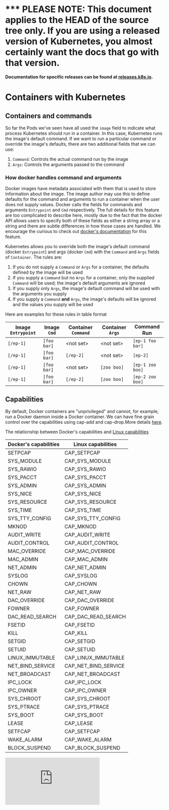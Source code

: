 <!-- BEGIN MUNGE: UNVERSIONED_WARNING -->

<!-- BEGIN STRIP_FOR_RELEASE -->

<h1>*** PLEASE NOTE: This document applies to the HEAD of the source
tree only. If you are using a released version of Kubernetes, you almost
certainly want the docs that go with that version.</h1>

<strong>Documentation for specific releases can be found at
[releases.k8s.io](http://releases.k8s.io).</strong>

<!-- END STRIP_FOR_RELEASE -->

<!-- END MUNGE: UNVERSIONED_WARNING -->
# Containers with Kubernetes

## Containers and commands

So far the Pods we've seen have all used the `image` field to indicate what process Kubernetes
should run in a container.  In this case, Kubernetes runs the image's default command.  If we want
to run a particular command or override the image's defaults, there are two additional fields that
we can use:

1.  `Command`: Controls the actual command run by the image
2.  `Args`: Controls the arguments passed to the command

### How docker handles command and arguments

Docker images have metadata associated with them that is used to store information about the image.
The image author may use this to define defaults for the command and arguments to run a container
when the user does not supply values.  Docker calls the fields for commands and arguments
`Entrypoint` and `Cmd` respectively.  The full details for this feature are too complicated to 
describe here, mostly due to the fact that the docker API allows users to specify both of these
fields as either a string array or a string and there are subtle differences in how those cases are
handled.  We encourage the curious to check out [docker's documentation]() for this feature.

Kubernetes allows you to override both the image's default command (docker `Entrypoint`) and args
(docker `Cmd`) with the `Command` and `Args` fields of `Container`.  The rules are:

1.  If you do not supply a `Command` or `Args` for a container, the defaults defined by the image
    will be used
2.  If you supply a `Command` but no `Args` for a container, only the supplied `Command` will be
    used; the image's default arguments are ignored
3.  If you supply only `Args`, the image's default command will be used with the arguments you
    supply
4.  If you supply a `Command` **and** `Args`, the image's defaults will be ignored and the values
    you supply will be used

Here are examples for these rules in table format

| Image `Entrypoint` |    Image `Cmd`   | Container `Command` |  Container `Args`  |    Command Run   |
|--------------------|------------------|---------------------|--------------------|------------------|
|     `[/ep-1]`      |   `[foo bar]`    |   &lt;not set&gt;   |   &lt;not set&gt;  | `[ep-1 foo bar]` | 
|     `[/ep-1]`      |   `[foo bar]`    |      `[/ep-2]`      |   &lt;not set&gt;  |     `[ep-2]`     | 
|     `[/ep-1]`      |   `[foo bar]`    |   &lt;not set&gt;   |     `[zoo boo]`    | `[ep-1 zoo boo]` | 
|     `[/ep-1]`      |   `[foo bar]`    |      `[/ep-2]`      |     `[zoo boo]`    | `[ep-2 zoo boo]` | 


## Capabilities

By default, Docker containers are "unprivileged" and cannot, for example, run a Docker daemon inside a Docker container. We can have fine grain control over the capabilities using cap-add and cap-drop.More details [here](https://docs.docker.com/reference/run/#runtime-privilege-linux-capabilities-and-lxc-configuration).

The relationship between Docker's capabilities and [Linux capabilities](http://man7.org/linux/man-pages/man7/capabilities.7.html)

| Docker's capabilities | Linux capabilities |
| ---- | ---- |
| SETPCAP |  CAP_SETPCAP |
| SYS_MODULE |  CAP_SYS_MODULE |
| SYS_RAWIO |  CAP_SYS_RAWIO |
| SYS_PACCT |  CAP_SYS_PACCT |
| SYS_ADMIN |  CAP_SYS_ADMIN |
| SYS_NICE |  CAP_SYS_NICE |
| SYS_RESOURCE |  CAP_SYS_RESOURCE |
| SYS_TIME |  CAP_SYS_TIME |
| SYS_TTY_CONFIG |  CAP_SYS_TTY_CONFIG |
| MKNOD |  CAP_MKNOD |
| AUDIT_WRITE |  CAP_AUDIT_WRITE |
| AUDIT_CONTROL |  CAP_AUDIT_CONTROL |
| MAC_OVERRIDE |  CAP_MAC_OVERRIDE |
| MAC_ADMIN |  CAP_MAC_ADMIN |
| NET_ADMIN |  CAP_NET_ADMIN |
| SYSLOG |  CAP_SYSLOG |
| CHOWN |  CAP_CHOWN |
| NET_RAW |  CAP_NET_RAW |
| DAC_OVERRIDE |  CAP_DAC_OVERRIDE |
| FOWNER |  CAP_FOWNER |
| DAC_READ_SEARCH |  CAP_DAC_READ_SEARCH |
| FSETID |  CAP_FSETID |
| KILL |  CAP_KILL |
| SETGID |  CAP_SETGID |
| SETUID |  CAP_SETUID |
| LINUX_IMMUTABLE |  CAP_LINUX_IMMUTABLE |
| NET_BIND_SERVICE |  CAP_NET_BIND_SERVICE |
| NET_BROADCAST |  CAP_NET_BROADCAST |
| IPC_LOCK |  CAP_IPC_LOCK |
| IPC_OWNER |  CAP_IPC_OWNER |
| SYS_CHROOT |  CAP_SYS_CHROOT |
| SYS_PTRACE |  CAP_SYS_PTRACE |
| SYS_BOOT |  CAP_SYS_BOOT |
| LEASE |  CAP_LEASE |
| SETFCAP |  CAP_SETFCAP |
| WAKE_ALARM |  CAP_WAKE_ALARM |
| BLOCK_SUSPEND |  CAP_BLOCK_SUSPEND |


[![Analytics](https://kubernetes-site.appspot.com/UA-36037335-10/GitHub/docs/containers.md?pixel)]()
